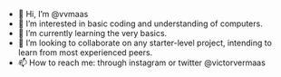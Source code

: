 - 👋 Hi, I’m @vvmaas
- 👀 I’m interested in basic coding and understanding of computers.
- 🌱 I’m currently learning the very basics.
- 💞️ I’m looking to collaborate on any starter-level project, intending to learn from most experienced peers.
- 📫 How to reach me: through instagram or twitter @victorvermaas

<!---
caveman-n/caveman-n is a ✨ special ✨ repository because its `README.md` (this file) appears on your GitHub profile.
You can click the Preview link to take a look at your changes.
--->
